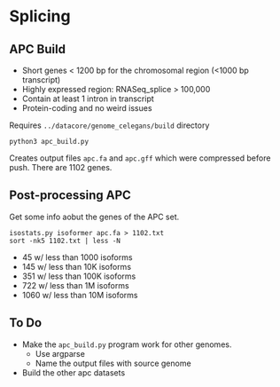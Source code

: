 Splicing
========

## APC Build ##

+ Short genes < 1200 bp for the chromosomal region (<1000 bp transcript)
+ Highly expressed region: RNASeq_splice > 100,000
+ Contain at least 1 intron in transcript
+ Protein-coding and no weird issues

Requires `../datacore/genome_celegans/build` directory

	python3 apc_build.py

Creates output files `apc.fa` and `apc.gff` which were compressed before push.
There are 1102 genes.

## Post-processing APC ##

Get some info aobut the genes of the APC set.

	isostats.py isoformer apc.fa > 1102.txt
	sort -nk5 1102.txt | less -N

+ 45 w/ less than 1000 isoforms
+ 145 w/ less than 10K isoforms
+ 351 w/ less than 100K isoforms
+ 722 w/ less than 1M isoforms
+ 1060 w/ less than 10M isoforms

## To Do ##

+ Make the `apc_build.py` program work for other genomes.
	+ Use argparse
	+ Name the output files with source genome
+ Build the other apc datasets
